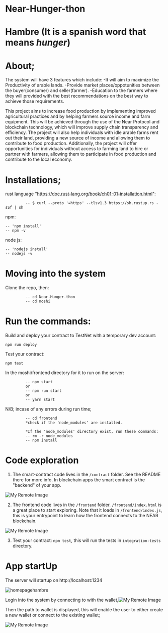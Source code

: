 # Near-Hunger-thon

# Hambre (It is a spanish word that means *hunger*)

# About; 

The system will have 3 features which include:
      -It will aim to maximize the Productivity of arable lands.
      -Provide market places/oppotunities between the buyer(consumer) and seller(farmer).
      -Education to the farmers where they will provided with the best recommendations on the best way to achieve those requirements.

This project aims to increase food production by implementing improved agricultural practices and by helping farmers source income and farm equipment. This will be achieved through the use of the Near Protocol and blockchain technology, which will improve supply chain transparency and efficiency. The project will also help individuals with idle arable farms rent out their land, providing a new source of income and allowing them to contribute to food production. Additionally, the project will offer opportunities for individuals without access to farming land to hire or partner with farmers, allowing them to participate in food production and contribute to the local economy.

# Installations;

rust language "https://doc.rust-lang.org/book/ch01-01-installation.html":
 
             -- $ curl --proto '=https' --tlsv1.3 https://sh.rustup.rs -sSf | sh

npm:
 
    -- 'npm install'
    -- npm -v
    
node js:
       
    -- 'nodejs install'
    -- nodejs -v

# Moving into the system

Clone the repo, then:

             -- cd Near-Hunger-thon      
             -- cd moshi

Run the commands:
=================

Build and deploy your contract to TestNet with a temporary dev account:

    npm run deploy

Test your contract:

    npm test

In the moshi/frontend directory for it to run on the server:

             -- npm start 
             or
             -- npm run start
             or 
             -- yarn start


N/B; incase of any errors during run time;

             -- cd frontend 
             *check if the 'node_modules' are installed.

             *If the 'node_modules' directory exist, run these commands:
             -- rm -r node_modules
             -- npm install

# Code exploration

1. The smart-contract code lives in the `/contract` folder. See the README there for
   more info. In blockchain apps the smart contract is the "backend" of your app.

![My Remote Image](https://res.cloudinary.com/dra2940ap/image/upload/v1671100378/images%20and%20videos/ezgif.com-gif-maker_1_bcq9bt.webp)
   

2. The frontend code lives in the `/frontend` folder. `/frontend/index.html` is a great
   place to start exploring. Note that it loads in `/frontend/index.js`,
   this is your entrypoint to learn how the frontend connects to the NEAR blockchain.

![My Remote Image](https://res.cloudinary.com/dra2940ap/image/upload/v1671104334/images%20and%20videos/ezgif.com-gif-maker_3_ha1w6q.webp)

3. Test your contract: `npm test`, this will run the tests in `integration-tests` directory.

# App startUp

The server will startup on http://localhost:1234

![homepagehambre](https://user-images.githubusercontent.com/92982964/207962913-07cfdc86-e28d-49a2-a459-49f007173fba.png)

Login into the system by connecting to with the wallet,![My Remote Image](https://res.cloudinary.com/dra2940ap/image/upload/v1671052276/images%20and%20videos/Screenshot_from_2022-12-13_09-31-49_dabxzd.png)

Then the path to wallet is displayed, this will enable the user to either create a new 
wallet or connect to the existing wallet;

![My Remote Image](https://res.cloudinary.com/dra2940ap/image/upload/v1671052275/images%20and%20videos/Screenshot_from_2022-12-13_09-31-31_u0lssu.png)

